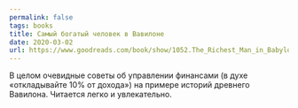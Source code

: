 ```yaml
---
permalink: false
tags: books
title: Самый богатый человек в Вавилоне
date: 2020-03-02
url: https://www.goodreads.com/book/show/1052.The_Richest_Man_in_Babylon
---
```

В целом очевидные советы об управлении финансами (в духе «откладывайте 10% от дохода») на примере историй древнего Вавилона. Читается легко и увлекательно.
